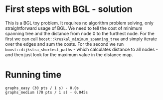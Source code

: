 # First steps with BGL - solution
This is a BGL toy problem. It requires no algorithm problem solving, only straightforward usage of BGL. We need to tell the cost of minimum spanning tree and the distance from node 0 to the furthest node. For the first we can call `boost::kruskal_minimum_spanning_tree` and simply iterate over the edges and sum the costs. For the second we run `boost::dijkstra_shortest_paths` - which calculates distance to all nodes - and then just look for the maximum value in the distance map.

# Running time
    graphs_easy (30 pts / 1 s) - 0.0s
    graphs_medium (70 pts / 1 s) - 0.045s
